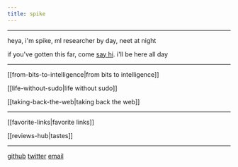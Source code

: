 ```yaml
---
title: spike
---
```


---

heya, i'm spike, ml researcher by day, neet at night

if you've gotten this far, come [say hi](https://x.com/spikedoanz). i'll be here all day

---

[[from-bits-to-intelligence|from bits to intelligence]]

[[life-without-sudo|life without sudo]]

[[taking-back-the-web|taking back the web]]


---

[[favorite-links|favorite links]]

[[reviews-hub|tastes]]

---
[github](https://github.com/spikedoanz)
[twitter](https://twitter.com/spikedoanz)
[email](mailto:spikedoanz@gmail.com)

